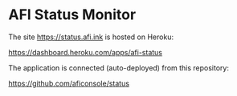 # AFI Status Monitor

The site https://status.afi.ink is hosted on Heroku: 

https://dashboard.heroku.com/apps/afi-status


The application is connected (auto-deployed) from this repository:

https://github.com/aficonsole/status

